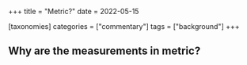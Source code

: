+++
title = "Metric?"
date = 2022-05-15

[taxonomies]
categories = ["commentary"]
tags = ["background"]
+++


## Why are the measurements in metric? 


